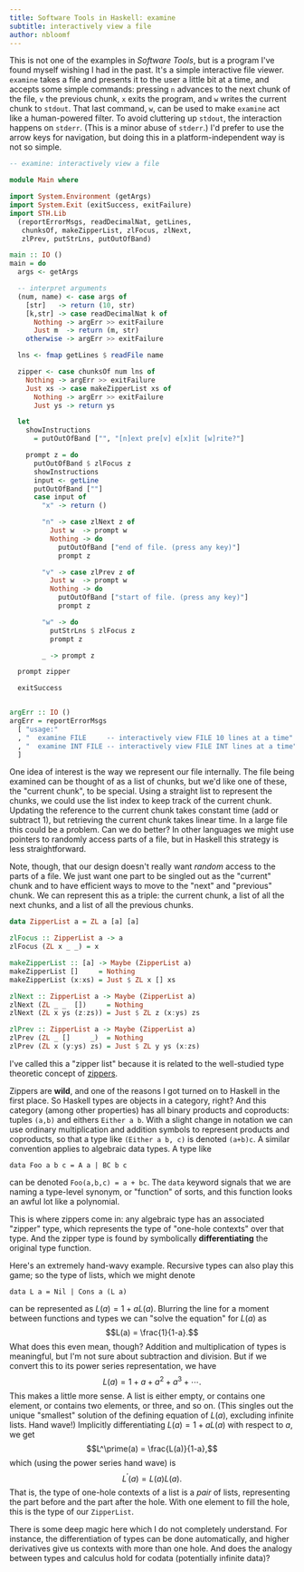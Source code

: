 ```yaml
---
title: Software Tools in Haskell: examine
subtitle: interactively view a file
author: nbloomf
---
```


This is not one of the examples in *Software Tools*, but is a program I've found myself wishing I had in the past. It's a simple interactive file viewer. ``examine`` takes a file and presents it to the user a little bit at a time, and accepts some simple commands: pressing ``n`` advances to the next chunk of the file, ``v`` the previous chunk, ``x`` exits the program, and ``w`` writes the current chunk to ``stdout``. That last command, ``w``, can be used to make ``examine`` act like a human-powered filter. To avoid cluttering up ``stdout``, the interaction happens on ``stderr``. (This is a minor abuse of ``stderr``.) I'd prefer to use the arrow keys for navigation, but doing this in a platform-independent way is not so simple.


```haskell
-- examine: interactively view a file

module Main where

import System.Environment (getArgs)
import System.Exit (exitSuccess, exitFailure)
import STH.Lib
  (reportErrorMsgs, readDecimalNat, getLines,
   chunksOf, makeZipperList, zlFocus, zlNext,
   zlPrev, putStrLns, putOutOfBand)

main :: IO ()
main = do
  args <- getArgs

  -- interpret arguments
  (num, name) <- case args of
    [str]   -> return (10, str)
    [k,str] -> case readDecimalNat k of
      Nothing -> argErr >> exitFailure
      Just m  -> return (m, str)
    otherwise -> argErr >> exitFailure

  lns <- fmap getLines $ readFile name

  zipper <- case chunksOf num lns of
    Nothing -> argErr >> exitFailure
    Just xs -> case makeZipperList xs of
      Nothing -> argErr >> exitFailure
      Just ys -> return ys

  let
    showInstructions
      = putOutOfBand ["", "[n]ext pre[v] e[x]it [w]rite?"]

    prompt z = do
      putOutOfBand $ zlFocus z
      showInstructions
      input <- getLine
      putOutOfBand [""]
      case input of
        "x" -> return ()

        "n" -> case zlNext z of
          Just w  -> prompt w
          Nothing -> do
            putOutOfBand ["end of file. (press any key)"]
            prompt z

        "v" -> case zlPrev z of
          Just w  -> prompt w
          Nothing -> do
            putOutOfBand ["start of file. (press any key)"]
            prompt z

        "w" -> do
          putStrLns $ zlFocus z
          prompt z

        _ -> prompt z

  prompt zipper

  exitSuccess


argErr :: IO ()
argErr = reportErrorMsgs
  [ "usage:"
  , "  examine FILE     -- interactively view FILE 10 lines at a time"
  , "  examine INT FILE -- interactively view FILE INT lines at a time"
  ]
```


One idea of interest is the way we represent our file internally. The file being examined can be thought of as a list of chunks, but we'd like one of these, the "current chunk", to be special. Using a straight list to represent the chunks, we could use the list index to keep track of the current chunk. Updating the reference to the current chunk takes constant time (add or subtract 1), but retrieving the current chunk takes linear time. In a large file this could be a problem. Can we do better? In other languages we might use pointers to randomly access parts of a file, but in Haskell this strategy is less straightforward.

Note, though, that our design doesn't really want *random* access to the parts of a file. We just want one part to be singled out as the "current" chunk and to have efficient ways to move to the "next" and "previous" chunk. We can represent this as a triple: the current chunk, a list of all the next chunks, and a list of all the previous chunks.


```haskell
data ZipperList a = ZL a [a] [a]

zlFocus :: ZipperList a -> a
zlFocus (ZL x _ _) = x

makeZipperList :: [a] -> Maybe (ZipperList a)
makeZipperList []     = Nothing
makeZipperList (x:xs) = Just $ ZL x [] xs

zlNext :: ZipperList a -> Maybe (ZipperList a)
zlNext (ZL _ _  [])     = Nothing
zlNext (ZL x ys (z:zs)) = Just $ ZL z (x:ys) zs

zlPrev :: ZipperList a -> Maybe (ZipperList a)
zlPrev (ZL _ []     _)  = Nothing
zlPrev (ZL x (y:ys) zs) = Just $ ZL y ys (x:zs)
```


I've called this a "zipper list" because it is related to the well-studied type theoretic concept of [zippers](https://en.wikibooks.org/wiki/Haskell/Zippers).

Zippers are **wild**, and one of the reasons I got turned on to Haskell in the first place. So Haskell types are objects in a category, right? And this category (among other properties) has all binary products and coproducts: tuples ``(a,b)`` and eithers ``Either a b``. With a slight change in notation we can use ordinary multiplication and addition symbols to represent products and coproducts, so that a type like ``(Either a b, c)`` is denoted ``(a+b)c``. A similar convention applies to algebraic data types. A type like

    data Foo a b c = A a | BC b c

can be denoted ``Foo(a,b,c) = a + bc``. The ``data`` keyword signals that we are naming a type-level synonym, or "function" of sorts, and this function looks an awful lot like a polynomial.

This is where zippers come in: any algebraic type has an associated "zipper" type, which represents the type of "one-hole contexts" over that type. And the zipper type is found by symbolically **differentiating** the original type function.

Here's an extremely hand-wavy example. Recursive types can also play this game; so the type of lists, which we might denote

    data L a = Nil | Cons a (L a)

can be represented as $L(a) = 1 + a L(a)$. Blurring the line for a moment between functions and types we can "solve the equation" for $L(a)$ as $$L(a) = \frac{1}{1-a}.$$ What does this even mean, though? Addition and multiplication of types is meaningful, but I'm not sure about subtraction and division. But if we convert this to its power series representation, we have $$L(a) = 1 + a + a^2 + a^3 + \cdots.$$ This makes a little more sense. A list is either empty, or contains one element, or contains two elements, or three, and so on. (This singles out the unique "smallest" solution of the defining equation of $L(a)$, excluding infinite lists. Hand wave!) Implicitly differentiating $L(a) = 1 + aL(a)$ with respect to $a$, we get $$L^\prime(a) = \frac{L(a)}{1-a},$$ which (using the power series hand wave) is $$L^\prime(a) = L(a)L(a).$$ That is, the type of one-hole contexts of a list is a *pair* of lists, representing the part before and the part after the hole. With one element to fill the hole, this is the type of our ``ZipperList``.

There is some deep magic here which I do not completely understand. For instance, the differentiation of types can be done automatically, and higher derivatives give us contexts with more than one hole. And does the analogy between types and calculus hold for codata (potentially infinite data)?
